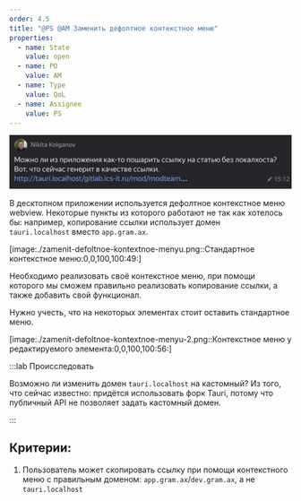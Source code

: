 ```yaml
---
order: 4.5
title: "@PS @AM Заменить дефолтное контекстное меню"
properties:
  - name: State
    value: open
  - name: PO
    value: AM
  - name: Type
    value: QoL
  - name: Assignee
    value: PS
---
```


![](./zamenit-defoltnoe-kontextnoe-menyu-3.png "Support")

В десктопном приложении используется дефолтное контекстное меню webview. Некоторые пункты из которого работают не так как хотелось бы: например, копирование ссылки использует домен `tauri.localhost` вместо `app.gram.ax`.

[image:./zamenit-defoltnoe-kontextnoe-menyu.png::Стандартное контекстное меню:0,0,100,100:49:]

Необходимо реализовать своё контекстное меню, при помощи которого мы сможем правильно реализовать копирование ссылки, а также добавить свой функционал.

Нужно учесть, что на некоторых элементах стоит оставить стандартное меню.

[image:./zamenit-defoltnoe-kontextnoe-menyu-2.png::Контекстное меню у редактируемого элемента:0,0,100,100:56:]

:::lab Происследовать

Возможно ли изменить домен `tauri.localhost` на кастомный? Из того, что сейчас известно: придётся использовать форк Tauri, потому что публичный API не позволяет задать кастомный домен.

:::

## Критерии:

1. Пользователь может скопировать ссылку при помощи контекстного меню с правильным доменом: `app.gram.ax`/`dev.gram.ax`, а не `tauri.localhost`